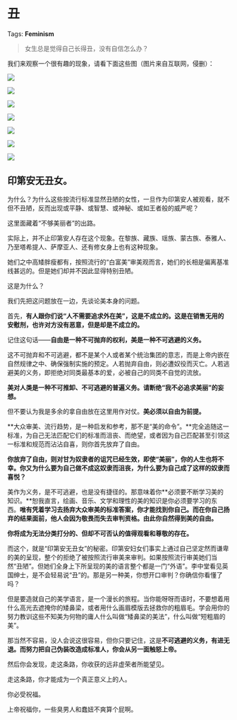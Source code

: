 # 丑

Tags: **Feminism**

> 女生总是觉得自己长得丑，没有自信怎么办？



我们来观察一个很有趣的现象，请看下面这些图（图片来自互联网，侵删）：

![](https://pica.zhimg.com/50/v2-ac04079a92b86e0cfe1c3a1afbdfc8ac_720w.jpg?source=1940ef5c)  


![](https://pic2.zhimg.com/50/v2-9b9685637e4433714aad57c1c8564bf1_720w.jpg?source=1940ef5c)  


![](https://pica.zhimg.com/50/v2-499fb486f29fd6ff375b3f9436867a4e_720w.jpg?source=1940ef5c)  


![](https://pic1.zhimg.com/50/v2-bbc6ff7c05698d0b0e6bb06640cfe03b_720w.jpg?source=1940ef5c)  


![](https://pic1.zhimg.com/50/v2-4cd281ac8933a5648d43a13791f27b5f_720w.jpg?source=1940ef5c)  


![](https://pic3.zhimg.com/50/v2-030b62371c8818802f4dffa62a972dfd_720w.jpg?source=1940ef5c)  


![](https://pica.zhimg.com/50/v2-483e1dfa4b6d32f4dd7c9b515756004d_720w.jpg?source=1940ef5c)  


**印第安无丑女。**
-----------

为什么？为什么这些按流行标准显然丑陋的女性，一旦作为印第安人被观看，就不但不丑陋，反而出现或平静、或智慧、或神秘、或如王者般的威严呢？

这里面藏着“不够美丽者”的出路。

实际上，并不止印第安人存在这个现象。在黎族、藏族、瑶族、蒙古族、泰雅人、乃至塔希提人、萨摩亚人、还有修女身上也有这种现象。

她们之中高矮胖瘦都有，按照流行的“白富美”审美观而言，她们的长相是偏离基准线甚远的。但是她们却并不因此显得特别丑陋。

这是为什么？

我们先把这问题放在一边，先谈论美本身的问题。

首先，**有人跟你们说“人不需要追求外在美”，这是不成立的。这是在销售无用的安慰剂，也许对方没有恶意，但是却是不成立的。**

记住这句话——**自由是一种不可抛弃的权利，美是一种不可逃避的义务。**

这不可抛弃和不可逃避，都不是某个人或者某个统治集团的意志，而是上帝内嵌在自然规律之中、确保强制实施的预定。人若抛弃自由，则必遭奴役而灭亡。人若逃避美的义务，即拒绝对同类最基本的爱，必被自己的同类不自觉的流放。

**美对人类是一种不可推卸、不可逃避的普遍义务。请断绝“我不必追求美丽”的妄想。**

但不要认为我是多余的拿自由放在这里用作对仗。**美必须以自由为前提。**

**大众审美、流行趋势，是一种启发和参考，那不是“美的命令”。**完全追随这一标准，为自己无法匹配它们的标准而沮丧、而绝望，或者因为自己匹配甚至引领这一标准和规范而沾沾自喜，则你首先放弃了自由。

**你放弃了自由，则对甘为奴隶者的诅咒已经生效，即使“美丽”，你的人生也将不幸。你又为什么要为自己做不成这奴隶而沮丧，为什么要为自己成了这样的奴隶而喜悦？**

美作为义务，是不可逃避，也是没有捷径的。那意味着你**必须要不断学习美的知识。**恕我直言，绘画、音乐、文学和理性的美的知识是你必须要学习的东西。**唯有凭着学习去扬弃大众审美的标准答案，你才能找到你自己。而在你自己扬弃的结果面前，他人会因为敬畏而失去审判资格。由此你自然得到美的自由。**

**你将成为无法分类打分的、但却不可否认的值得观看和尊敬的存在。**

而这个，就是“印第安无丑女”的秘密。印第安妇女们事实上通过自己坚定然而谦卑的美的呈现，整个的拒绝了被按照流行审美来审判。如果按照流行审美她们当然“丑陋”。但她们全身上下所呈现的美的语言整个都是一门“外语”。李中堂看见英国绅士，是不会轻易说“丑”的。那是另一种美，你想开口审判？你确信你看懂了吗？

但是要造就自己的美学语言，是一个漫长的旅程。当你能呀呀而语时，不要想着用什么高光去遮掩你的矮鼻梁，或者用什么画眉模版去拯救你的粗眉毛。学会用你的努力教训这些不知美为何物的庸人什么叫做“矮鼻梁的美法”，什么叫做“短粗眉的美”。

那当然不容易，没人会说这很容易，但你只要记住，这是**不可逃避的义务，有进无退。而努力把自己伪装改造成标准人，你会从另一面触怒上帝。**

然后你会发现，走这条路，你收获的远非虚荣者所能望见。

走这条路，你才能成为一个真正意义上的人。

你必受祝福。

上帝祝福你，一些臭男人和蠢妞不爽算个屁啊。



